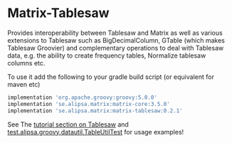 # Matrix-Tablesaw

Provides interoperability between Tablesaw and Matrix as well as
various extensions to Tablesaw such as BigDecimalColumn,
GTable (which makes Tablesaw Groovier) and
complementary operations to deal with Tablesaw data, e.g. the ability to create frequency tables,
Normalize tablesaw columns etc.

To use it add the following to your gradle build script (or equivalent for maven etc)
```groovy
implementation 'org.apache.groovy:groovy:5.0.0'
implementation 'se.alipsa.matrix:matrix-core:3.5.0'
implementation 'se.alipsa.matrix:matrix-tablesaw:0.2.1'
```

See The [tutorial section on Tablesaw](../docs/tutorial/14-matrix-tablesaw.md) and [test.alipsa.groovy.datautil.TableUtilTest](https://github.com/perNyfelt/data-utils/blob/master/src/test/groovy/test/alipsa/groovy/datautil/TableUtilTest.groovy)
for usage examples!


